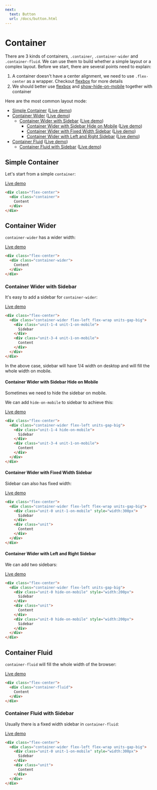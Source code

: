 ```yaml
---
next:
  text: Button
  url: /docs/button.html
---
```


# Container

There are 3 kinds of containers, `.container`, `.container-wider` and `.container-fluid`. We can use them to build whether a simple layout or a complex layout. Before we start, there are several points need to explain:

1. A container doesn't have a center alignment, we need to use `.flex-center` as a wrapper. Checkout [flexbox](https://mobi-css.github.io/mobi-plugin-flexbox) for more details
2. We should better use [flexbox](https://github.com/mobi-css/mobi-plugin-flexbox) and [show-hide-on-mobile](https://github.com/mobi-css/mobi-plugin-show-hide-on-mobile) together with container

Here are the most common layout mode:

- [Simple Container](#simple-container) ([Live demo](container))
- [Container Wider](#container-wider) ([Live demo](container-wider))
  - [Container Wider with Sidebar](#container-wider-with-sidebar) ([Live demo](container-wider/sidebar))
    - [Container Wider with Sidebar Hide on Mobile](#container-wider-with-sidebar-hide-on-mobile) ([Live demo](container-wider/sidebar/hide-on-mobile))
    - [Container Wider with Fixed Width Sidebar](#container-wider-with-fixed-width-sidebar) ([Live demo](container-wider/sidebar/fixed-width))
    - [Container Wider with Left and Right Sidebar](#container-wider-with-left-and-right-sidebar) ([Live demo](container-wider/sidebar/left-and-right))
- [Container Fluid](#container-fluid) ([Live demo](container-fluid))
  - [Container Fluid with Sidebar](#container-fluid-with-sidebar) ([Live demo](container-fluid/sidebar))

## Simple Container

Let's start from a simple `container`:

[Live demo](container)

```html
<div class="flex-center">
  <div class="container">
    Content
  </div>
</div>
```

## Container Wider

`container-wider` has a wider width:

[Live demo](container-wider)

```html
<div class="flex-center">
  <div class="container-wider">
    Content
  </div>
</div>
```

### Container Wider with Sidebar

It's easy to add a sidebar for `container-wider`:

[Live demo](container-wider/sidebar)

```html
<div class="flex-center">
  <div class="container-wider flex-left flex-wrap units-gap-big">
    <div class="unit-1-4 unit-1-on-mobile">
      Sidebar
    </div>
    <div class="unit-3-4 unit-1-on-mobile">
      Content
    </div>
  </div>
</div>
```

In the above case, sidebar will have 1/4 width on desktop and will fill the whole width on mobile.

#### Container Wider with Sidebar Hide on Mobile

Sometimes we need to hide the sidebar on mobile.

We can add `hide-on-mobile` to sidebar to achieve this:

[Live demo](container-wider/sidebar/hide-on-mobile)

```html
<div class="flex-center">
  <div class="container-wider flex-left units-gap-big">
    <div class="unit-1-4 hide-on-mobile">
      Sidebar
    </div>
    <div class="unit-3-4 unit-1-on-mobile">
      Content
    </div>
  </div>
</div>
```

#### Container Wider with Fixed Width Sidebar

Sidebar can also has fixed width:

[Live demo](container-wider/sidebar/fixed-width)

```html
<div class="flex-center">
  <div class="container-wider flex-left flex-wrap units-gap-big">
    <div class="unit-0 unit-1-on-mobile" style="width:300px">
      Sidebar
    </div>
    <div class="unit">
      Content
    </div>
  </div>
</div>
```

#### Container Wider with Left and Right Sidebar

We can add two sidebars:

[Live demo](container-wider/sidebar/left-and-right)

```html
<div class="flex-center">
  <div class="container-wider flex-left units-gap-big">
    <div class="unit-0 hide-on-mobile" style="width:200px">
      Sidebar
    </div>
    <div class="unit">
      Content
    </div>
    <div class="unit-0 hide-on-mobile" style="width:200px">
      Sidebar
    </div>
  </div>
</div>
```

## Container Fluid

`container-fluid` will fill the whole width of the browser:

[Live demo](container-fluid)

```html
<div class="flex-center">
  <div class="container-fluid">
    Content
  </div>
</div>
```

### Container Fluid with Sidebar

Usually there is a fixed width sidebar in `container-fluid`:

[Live demo](container-fluid/sidebar)

```html
<div class="flex-center">
  <div class="container-wider flex-left flex-wrap units-gap-big">
    <div class="unit-0 unit-1-on-mobile" style="width:300px">
      Sidebar
    </div>
    <div class="unit">
      Content
    </div>
  </div>
</div>
```
